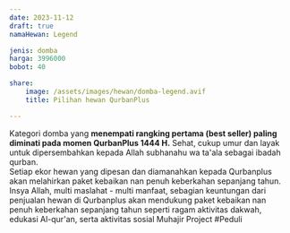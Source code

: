 ```yaml
---
date: 2023-11-12
draft: true
namaHewan: Legend

jenis: domba
harga: 3996000
bobot: 40

share:
    image: /assets/images/hewan/domba-legend.avif
    title: Pilihan hewan QurbanPlus

---
```


Kategori domba yang **menempati rangking pertama (best seller) paling diminati pada momen QurbanPlus 1444 H.** Sehat, cukup umur dan layak untuk dipersembahkan kepada Allah subhanahu wa ta'ala sebagai ibadah qurban. 
<br>
Setiap ekor hewan yang dipesan dan diamanahkan kepada Qurbanplus akan melahirkan paket kebaikan nan penuh keberkahan sepanjang tahun. Insya Allah, multi maslahat - multi manfaat, sebagian keuntungan dari penjualan hewan di Qurbanplus akan mendukung paket kebaikan nan penuh keberkahan sepanjang tahun seperti ragam aktivitas dakwah, edukasi Al-qur'an, serta aktivitas sosial Muhajir Project #Peduli